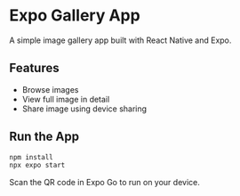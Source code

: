 # Expo Gallery App

A simple image gallery app built with React Native and Expo.

## Features
- Browse images
- View full image in detail
- Share image using device sharing

## Run the App
```bash
npm install
npx expo start
```

Scan the QR code in Expo Go to run on your device.
